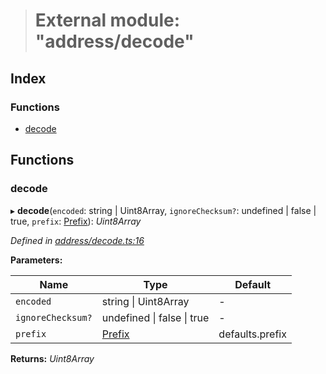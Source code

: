 > # External module: "address/decode"

## Index

### Functions

* [decode](_address_decode_.md#decode)

## Functions

###  decode

▸ **decode**(`encoded`: string | Uint8Array, `ignoreChecksum?`: undefined | false | true, `prefix`: [Prefix](_address_types_.md#prefix)): *Uint8Array*

*Defined in [address/decode.ts:16](https://github.com/polkadot-js/common/blob/9a4938b/packages/util-crypto/src/address/decode.ts#L16)*

**Parameters:**

Name | Type | Default |
------ | ------ | ------ |
`encoded` | string \| Uint8Array | - |
`ignoreChecksum?` | undefined \| false \| true | - |
`prefix` | [Prefix](_address_types_.md#prefix) |  defaults.prefix |

**Returns:** *Uint8Array*